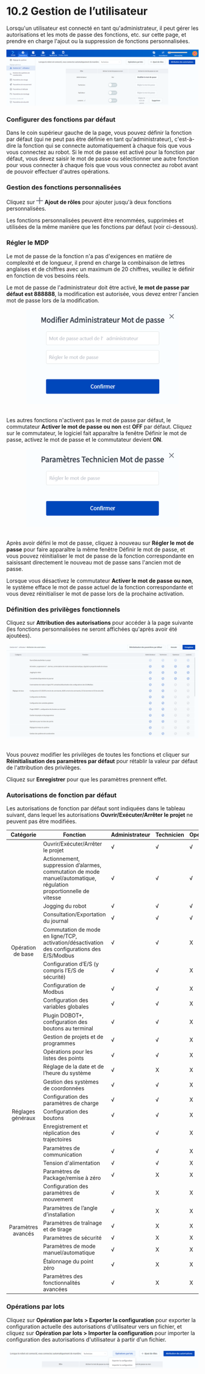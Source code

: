 # 10.2 Gestion de l’utilisateur

Lorsqu'un utilisateur est connecté en tant qu'administrateur, il peut gérer les autorisations et les mots de passe des fonctions, etc. sur cette page, et prendre en charge l'ajout ou la suppression de fonctions personnalisées.

<div align=center><img src="images/user_manage.png"/></div>

### Configurer des fonctions par défaut

Dans le coin supérieur gauche de la page, vous pouvez définir la fonction par défaut (qui ne peut pas être définie en tant qu'administrateur), c'est-à-dire la fonction qui se connecte automatiquement à chaque fois que vous vous connectez au robot. Si le mot de passe est activé pour la fonction par défaut, vous devez saisir le mot de passe ou sélectionner une autre fonction pour vous connecter à chaque fois que vous vous connectez au robot avant de pouvoir effectuer d'autres opérations.

### Gestion des fonctions personnalisées

Cliquez sur <img src="images/add_icon.png" height="18"/> **Ajout de rôles** pour ajouter jusqu'à deux fonctions personnalisées.

Les fonctions personnalisées peuvent être renommées, supprimées et utilisées de la même manière que les fonctions par défaut (voir ci-dessous).

### Régler le MDP

Le mot de passe de la fonction n'a pas d'exigences en matière de complexité et de longueur, il prend en charge la combinaison de lettres anglaises et de chiffres avec un maximum de 20 chiffres, veuillez le définir en fonction de vos besoins réels.

Le mot de passe de l'administrateur doit être activé, **le mot de passe par défaut est 888888**, la modification est autorisée, vous devez entrer l'ancien mot de passe lors de la modification.

<div align=center><img src="images/mod_admin_pw.png" width="400"/></div>

<br/>

Les autres fonctions n'activent pas le mot de passe par défaut, le commutateur **Activer le mot de passe ou non** est **OFF** par défaut. Cliquez sur le commutateur, le logiciel fait apparaître la fenêtre Définir le mot de passe, activez le mot de passe et le commutateur devient **ON**.

<div align=center><img src="images/set_user_pw.png" width="400"/></div>

<br/>

Après avoir défini le mot de passe, cliquez à nouveau sur **Régler le mot de passe** pour faire apparaître la même fenêtre Définir le mot de passe, et vous pouvez réinitialiser le mot de passe de la fonction correspondante en saisissant directement le nouveau mot de passe sans l'ancien mot de passe.

Lorsque vous désactivez le commutateur **Activer le mot de passe ou non**, le système efface le mot de passe actuel de la fonction correspondante et vous devez réinitialiser le mot de passe lors de la prochaine activation.

### Définition des privilèges fonctionnels

Cliquez sur **Attribution des autorisations** pour accéder à la page suivante (les fonctions personnalisées ne seront affichées qu'après avoir été ajoutées).

<div align=center><img src="images/pri_asgn.png"/></div>

<br/>

Vous pouvez modifier les privilèges de toutes les fonctions et cliquer sur **Réinitialisation des paramètres par défaut** pour rétablir la valeur par défaut de l'attribution des privilèges.

Cliquez sur **Enregistrer** pour que les paramètres prennent effet.

<h3 id="def_auth">Autorisations de fonction par défaut</h3>

Les autorisations de fonction par défaut sont indiquées dans le tableau suivant, dans lequel les autorisations **Ouvrir/Exécuter/Arrêter le projet** ne peuvent pas être modifiées.

<table>
 <colgroup>
    <col style="width: 15%">
    <col style="width: 40%">
    <col style="width: 15%">
    <col style="width: 15%">
    <col style="width: 15%">
  </colgroup>
<thead>
<tr>
<th>Catégorie</th>
<th>Fonction</th>
<th>Administrateur</th>
<th>Technicien</th>
<th>Opérateur</th>
</tr>
</thead>
<tbody><tr>
<td style="text-align:center" rowspan=11>Opération de base</td>
<td>Ouvrir/Exécuter/Arrêter le projet</td>
<td>√</td>
<td>√</td>
<td>√</td>
</tr>
<tr>
<td>Actionnement, suppression d’alarmes, commutation de mode manuel/automatique, régulation proportionnelle de vitesse</td>
<td>√</td>
<td>√</td>
<td>√</td>
</tr>
<tr>
<td>Jogging du robot</td>
<td>√</td>
<td>√</td>
<td>√</td>
</tr>
<tr>
<td>Consultation/Exportation du journal</td>
<td>√</td>
<td>√</td>
<td>√</td>
</tr>
<tr>
<td>Commutation de mode en ligne/TCP, activation/désactivation des configurations des E/S/Modbus</td>
<td>√</td>
<td>√</td>
<td>X</td>
</tr>
<tr>
<td>Configuration d’E/S (y compris l’E/S de sécurité)</td>
<td>√</td>
<td>√</td>
<td>X</td>
</tr>
<tr>
<td>Configuration de Modbus</td>
<td>√</td>
<td>√</td>
<td>X</td>
</tr>
<tr>
<td>Configuration des variables globales</td>
<td>√</td>
<td>√</td>
<td>X</td>
</tr>
<tr>
<td>Plugin DOBOT+, configuration des boutons au terminal</td>
<td>√</td>
<td>√</td>
<td>X</td>
</tr>
<tr>
<td>Gestion de projets et de programmes</td>
<td>√</td>
<td>√</td>
<td>X</td>
</tr>
<tr>
<td>Opérations pour les listes des points</td>
<td>√</td>
<td>√</td>
<td>X</td>
</tr>
<tr>
<td style="text-align:center" rowspan=7>Réglages généraux</td>
<td>Réglage de la date et de l’heure du système</td>
<td>√</td>
<td>X</td>
<td>X</td>
</tr>
<tr>
<td>Gestion des systèmes de coordonnées</td>
<td>√</td>
<td>√</td>
<td>X</td>
</tr>
<tr>
<td>Configuration des paramètres de charge</td>
<td>√</td>
<td>√</td>
<td>X</td>
</tr>
<tr>
<td>Configuration des boutons</td>
<td>√</td>
<td>√</td>
<td>X</td>
</tr>
<tr>
<td>Enregistrement et réplication des trajectoires</td>
<td>√</td>
<td>√</td>
<td>X</td>
</tr>
<tr>
<td>Paramètres de communication</td>
<td>√</td>
<td>√</td>
<td>X</td>
</tr>
<tr>
<td>Tension d'alimentation</td>
<td>√</td>
<td>√</td>
<td>X</td>
</tr>
<tr>
<td style="text-align:center" rowspan=8>Paramètres avancés</td>
<td>Paramètres de Package/remise à zéro</td>
<td>√</td>
<td>X</td>
<td>X</td>
</tr>
<tr>
<td>Configuration des paramètres de mouvement</td>
<td>√</td>
<td>X</td>
<td>X</td>
</tr>
<tr>
<td>Paramètres de l’angle d’installation</td>
<td>√</td>
<td>X</td>
<td>X</td>
</tr>
<tr>
<td>Paramètres de traînage et de tirage</td>
<td>√</td>
<td>X</td>
<td>X</td>
</tr>
<tr>
<td>Paramètres de sécurité</td>
<td>√</td>
<td>X</td>
<td>X</td>
</tr>
<tr>
<td>Paramètres de mode manuel/automatique</td>
<td>√</td>
<td>X</td>
<td>X</td>
</tr>
<tr>
<td>Étalonnage du point zéro</td>
<td>√</td>
<td>X</td>
<td>X</td>
</tr>
<tr>
<td>Paramètres des fonctionnalités avancées</td>
<td>√</td>
<td>X</td>
<td>X</td>
</tr>
</tbody></table>

### Opérations par lots

Cliquez sur **Opération par lots > Exporter la configuration** pour exporter la configuration actuelle des autorisations d'utilisateur vers un fichier, et cliquez sur **Opération par lots > Importer la configuration** pour importer la configuration des autorisations d'utilisateur à partir d'un fichier.

<div align=center><img src="images/user_batch.png"/></div>
